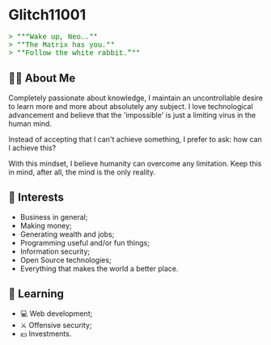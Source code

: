 # Glitch11001

<div style="font-family: 'Courier New', Courier, monospace; color: green;">
    > **“Wake up, Neo….**<br>
    > **The Matrix has you.**<br>
    > **Follow the white rabbit.”**<br>
</div>

## 👨‍💻 About Me

Completely passionate about knowledge, I maintain an uncontrollable desire to learn more and more about absolutely any subject. I love technological advancement and believe that the 'impossible' is just a limiting virus in the human mind.

Instead of accepting that I can't achieve something, I prefer to ask: how can I achieve this?

With this mindset, I believe humanity can overcome any limitation. Keep this in mind, after all, the mind is the only reality.

## 🎯 Interests

- Business in general;
- Making money;
- Generating wealth and jobs;
- Programming useful and/or fun things;
- Information security;
- Open Source technologies;
- Everything that makes the world a better place.

## 🧠 Learning

- 💻 Web development;
- ⚔️ Offensive security;
- 💵 Investments.
